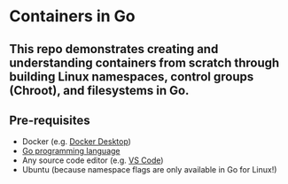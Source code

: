 # Containers in Go
This repo demonstrates creating and understanding containers from scratch through building Linux namespaces, control groups (Chroot), and filesystems in Go.
---
## Pre-requisites
- Docker (e.g. [Docker Desktop](https://www.docker.com/products/docker-desktop/))
- [Go programming language](https://go.dev/dl/)
- Any source code editor (e.g. [VS Code](https://code.visualstudio.com/download))
- Ubuntu (because namespace flags are only available in Go for Linux!)